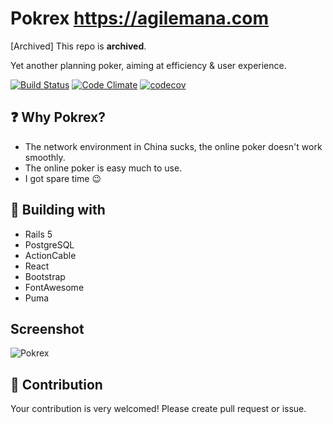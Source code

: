 # Pokrex https://agilemana.com

[Archived] This repo is **archived**.

Yet another planning poker, aiming at efficiency & user experience.

[![Build Status](https://travis-ci.org/hlcfan/pokr.svg?branch=master)](https://travis-ci.org/hlcfan/pokr)
[![Code Climate](https://codeclimate.com/github/hlcfan/pokr/badges/gpa.svg)](https://codeclimate.com/github/hlcfan/pokr)
[![codecov](https://codecov.io/gh/hlcfan/pokr/branch/master/graph/badge.svg)](https://codecov.io/gh/hlcfan/pokr)

## ❓ Why Pokrex?

+ The network environment in China sucks, the online poker doesn't work smoothly.
+ The online poker is easy much to use.
+ I got spare time :wink:

## 🚀 Building with

+ Rails 5
+ PostgreSQL
+ ActionCable
+ React
+ Bootstrap
+ FontAwesome
+ Puma

## Screenshot
![Pokrex](./app/assets/images/home/room.png)

## 🔧 Contribution

Your contribution is very welcomed!
Please create pull request or issue.
